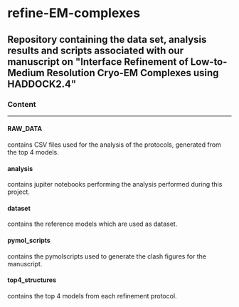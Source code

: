 # refine-EM-complexes
Repository containing the data set, analysis results and scripts associated with our manuscript on "Interface Refinement of Low-to-Medium Resolution Cryo-EM Complexes using HADDOCK2.4"
-------
### Content
-------
#### RAW_DATA
contains CSV files used for the analysis of the protocols, generated from the top 4 models.
#### analysis
contains jupiter notebooks performing the analysis performed during this project.
#### dataset
contains the reference models which are used as dataset.
#### pymol_scripts
contains the pymolscripts used to generate the clash figures for the manuscript.
#### top4_structures
contains the top 4 models from each refinement protocol.
